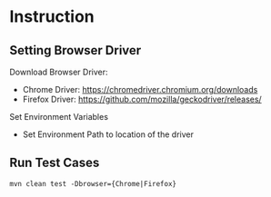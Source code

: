 # Instruction

## Setting Browser Driver

Download Browser Driver:
- Chrome Driver: https://chromedriver.chromium.org/downloads
- Firefox Driver: https://github.com/mozilla/geckodriver/releases/

Set Environment Variables
- Set Environment Path to location of the driver

## Run Test Cases
`mvn clean test -Dbrowser={Chrome|Firefox}`